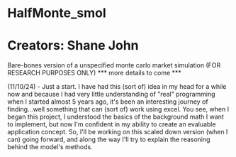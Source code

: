 # HalfMonte_smol
# Creators: Shane John

 Bare-bones version of a unspecified monte carlo market simulation (FOR RESEARCH PURPOSES ONLY)
 *** more details to come ***

 (11/10/24) - Just a start. I have had this (sort of) idea in my head for a while now and because I had very little understanding of "real" programming when I started almost 5 years ago, 
              it's been an interesting journey of finding...well something that can (sort of) work using excel. You see, when I began this project, I understood the basics of the
              background math I want to implement, but now I'm confident in my ability to create an evaluable application concept. So, I'll be working on this scaled down version
              (when I can) going forward, and along the way I'll try to explain the reasoning behind the model's methods. 
 

